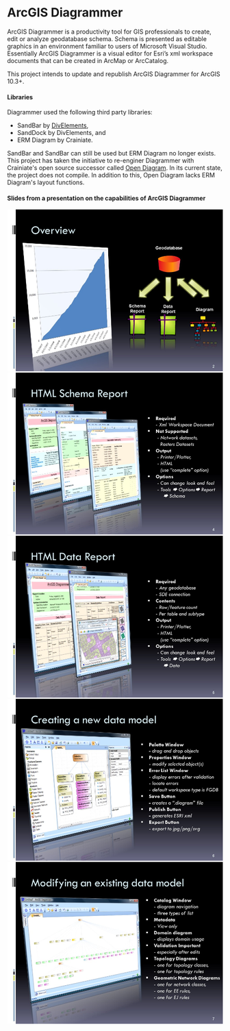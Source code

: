 # ArcGIS Diagrammer

ArcGIS Diagrammer is a productivity tool for GIS professionals to create, edit or analyze geodatabase schema. Schema is presented as editable graphics in an environment familiar to users of Microsoft Visual Studio. Essentially ArcGIS Diagrammer is a visual editor for Esri’s xml workspace documents that can be created in ArcMap or ArcCatalog.

This project intends to update and republish ArcGIS Diagrammer for ArcGIS 10.3+.

#### Libraries
Diagrammer used the following third party libraries:
- SandBar by [DivElements](http://www.divelements.co.uk/net/),
- SandDock by DivElements, and
- ERM Diagram by Crainiate.

SandBar and SandBar can still be used but ERM Diagram no longer exists. This project has taken the initiative to re-enginer Diagrammer with Crainiate's open source successor called [Open Diagram](http://opendiagram.codeplex.com/). In its current state, the project does not compile. In addition to this, Open Diagram lacks ERM Diagram's layout functions.

#### Slides from a presentation on the capabilities of ArcGIS Diagrammer
![](./Slides/Slide2.JPG)
![](./Slides/Slide4.JPG)
![](./Slides/Slide5.JPG)
![](./Slides/Slide6.JPG)
![](./Slides/Slide7.JPG)
